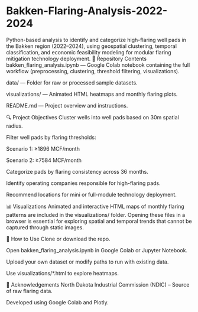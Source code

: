 # Bakken-Flaring-Analysis-2022-2024
Python-based analysis to identify and categorize high-flaring well pads in the Bakken region (2022–2024), using geospatial clustering, temporal classification, and economic feasibility modeling for modular flaring mitigation technology deployment.
📁 Repository Contents
bakken_flaring_analysis.ipynb — Google Colab notebook containing the full workflow (preprocessing, clustering, threshold filtering, visualizations).

data/ — Folder for raw or processed sample datasets.

visualizations/ — Animated HTML heatmaps and monthly flaring plots.

README.md — Project overview and instructions.

🔍 Project Objectives
Cluster wells into well pads based on 30m spatial radius.

Filter well pads by flaring thresholds:

Scenario 1: ≥1896 MCF/month

Scenario 2: ≥7584 MCF/month

Categorize pads by flaring consistency across 36 months.

Identify operating companies responsible for high-flaring pads.

Recommend locations for mini or full-module technology deployment.

📊 Visualizations
Animated and interactive HTML maps of monthly flaring patterns are included in the visualizations/ folder.
Opening these files in a browser is essential for exploring spatial and temporal trends that cannot be captured through static images.

🚀 How to Use
Clone or download the repo.

Open bakken_flaring_analysis.ipynb in Google Colab or Jupyter Notebook.

Upload your own dataset or modify paths to run with existing data.

Use visualizations/*.html to explore heatmaps.

🤝 Acknowledgements
North Dakota Industrial Commission (NDIC) – Source of raw flaring data.

Developed using Google Colab and Plotly.
